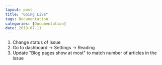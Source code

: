 ```yaml
---
layout: post
title: "Going Live"
tags: Documentation
categories: [Documentation]
date: 2019-07-11 
---
```

1. Change status of Issue
2. Go to dashboard -> Settings -> Reading
3. Update "Blog pages show at most" to match number of articles in the issue